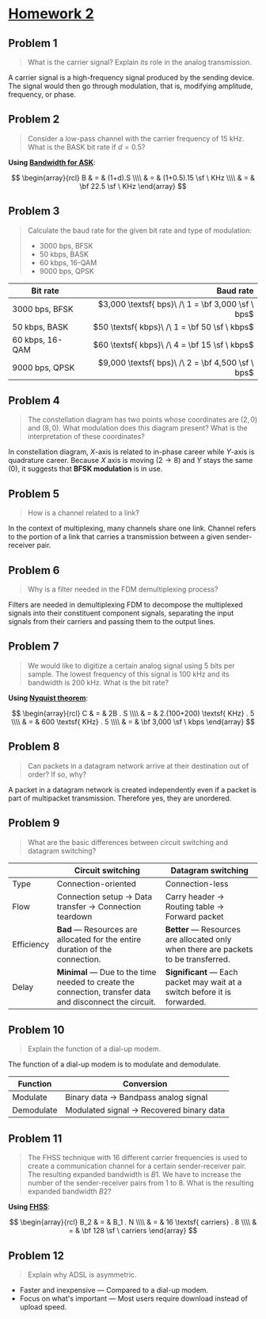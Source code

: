 <!-- hotfix: KaTeX -->
<!-- https://github.com/yzane/vscode-markdown-pdf/issues/21/ -->
<script type="text/javascript" src="http://cdn.mathjax.org/mathjax/latest/MathJax.js?config=TeX-AMS-MML_HTMLorMML"></script>
<script type="text/x-mathjax-config">MathJax.Hub.Config({ tex2jax: { inlineMath: [['$', '$']] }, messageStyle: 'none' });</script>

# [Homework 2](https://github.com/hanggrian/IIT-CS455/blob/assets/assignments/hw2.pdf)

## Problem 1

> What is the carrier signal? Explain its role in the analog transmission.

A carrier signal is a high-frequency signal produced by the sending device. The
signal would then go through modulation, that is, modifying amplitude,
frequency, or phase.

## Problem 2

> Consider a low-pass channel with the carrier frequency of $15$ kHz. What is
  the BASK bit rate if $d=0.5$?

**Using [Bandwidth for ASK](https://github.com/hanggrian/IIT-CS455/blob/main/analog_transmission.md#bandwidth-for-ask)**:

$$
\begin{array}{rcl}
  B & = & (1+d).S \\\\
  & = & (1+0.5).15 \sf \ KHz \\\\
  & = & \bf 22.5 \sf \ KHz
\end{array}
$$

## Problem 3

> Calculate the baud rate for the given bit rate and type of modulation:
>
> - $3000$ bps, BFSK
> - $50$ kbps, BASK
> - $60$ kbps, 16-QAM
> - $9000$ bps, QPSK

Bit rate | Baud rate
--- | ---:
$3000$ bps, BFSK | $3,000 \textsf{ bps}\ /\ 1 = \bf 3,000 \sf \ bps$
$50$ kbps, BASK | $50 \textsf{ kbps}\ /\ 1 = \bf 50 \sf \ kbps$
$60$ kbps, 16-QAM | $60 \textsf{ kbps}\ /\ 4 = \bf 15 \sf \ kbps$
$9000$ bps, QPSK | $9,000 \textsf{ bps}\ /\ 2 = \bf 4,500 \sf \ bps$

## Problem 4

> The constellation diagram has two points whose coordinates are $(2,0)$
  and $(8,0)$. What modulation does this diagram present? What is the
  interpretation of these coordinates?

In constellation diagram, $X$-axis is related to in-phase career while $Y$-axis
is quadrature career. Because $X$ axis is moving $(2 \to 8)$ and $Y$ stays the
same $(0)$, it suggests that **BFSK modulation** is in use.

## Problem 5

> How is a channel related to a link?

In the context of multiplexing, many channels share one link. Channel refers to
the portion of a link that carries a transmission between a given
sender-receiver pair.

## Problem 6

> Why is a filter needed in the FDM demultiplexing process?

Filters are needed in demultiplexing FDM to decompose the multiplexed signals
into their constituent component signals, separating the input signals from
their carriers and passing them to the output lines.

## Problem 7

> We would like to digitize a certain analog signal using $5$ bits per sample.
  The lowest frequency of this signal is $100$ kHz and its bandwidth is $200$
  kHz. What is the bit rate?

**Using [Nyquist theorem](https://github.com/hanggrian/IIT-CS455/blob/main/digital_transmission.md#nyquist-theorem)**:

$$
\begin{array}{rcl}
  C & = & 2B . S \\\\
  & = & 2.(100+200) \textsf{ KHz} . 5 \\\\
  & = & 600 \textsf{ KHz} . 5 \\\\
  & = & \bf 3,000 \sf \ kbps
\end{array}
$$

## Problem 8

> Can packets in a datagram network arrive at their destination out of order? If
  so, why?

A packet in a datagram network is created independently even if a packet is part
of multipacket transmission. Therefore yes, they are unordered.

## Problem 9

> What are the basic differences between circuit switching and datagram
  switching?

| | Circuit switching | Datagram switching
--- | --- | ---
Type | Connection-oriented | Connection-less
Flow | Connection setup &rarr; Data transfer &rarr; Connection teardown | Carry header &rarr; Routing table &rarr; Forward packet
Efficiency | **Bad** &mdash; Resources are allocated for the entire duration of the connection. | **Better** &mdash; Resources are allocated only when there are packets to be transferred.
Delay | **Minimal** &mdash; Due to the time needed to create the connection, transfer data and disconnect the circuit. | **Significant** &mdash; Each packet may wait at a switch before it is forwarded.

## Problem 10

> Explain the function of a dial-up modem.

The function of a dial-up modem is to modulate and demodulate.

Function | Conversion
--- | ---
Modulate | Binary data &rarr; Bandpass analog signal
Demodulate | Modulated signal &rarr; Recovered binary data

## Problem 11

> The FHSS technique with $16$ different carrier frequencies is used to create a
  communication channel for a certain sender-receiver pair. The resulting
  expanded bandwidth is $B1$. We have to increase the number of the
  sender-receiver pairs from $1$ to $8$. What is the resulting expanded
  bandwidth $B2$?

**Using [FHSS](https://github.com/hanggrian/IIT-CS455/blob/main/bandwidth_utilization.md#fhss)**:

$$
\begin{array}{rcl}
  B_2 & = & B_1 . N \\\\
  & = & 16 \textsf{ carriers} . 8 \\\\
  & = & \bf 128 \sf \ carriers
\end{array}
$$

## Problem 12

> Explain why ADSL is asymmetric.

- Faster and inexpensive &mdash; Compared to a dial-up modem.
- Focus on what's important &mdash; Most users require download instead of
  upload speed.
